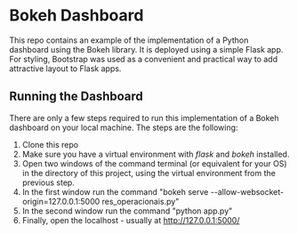 # Bokeh Dashboard

This repo contains an example of the implementation of a Python dashboard using the Bokeh library. It is deployed using a simple Flask app. For styling, Bootstrap was used as a convenient and practical way to add attractive layout to Flask apps.



## Running the Dashboard

There are only a few steps required to run this implementation of a Bokeh dashboard on your local machine. The steps are the following:

1. Clone this repo
2. Make sure you have a virtual environment with <em>flask</em> and <em>bokeh</em> installed.
3. Open two windows of the command terminal (or equivalent for your OS) in the directory of this project, using the virtual environment from the previous step.
4. In the first window run the command "bokeh serve --allow-websocket-origin=127.0.0.1:5000 res_operacionais.py"
5. In the second window run the command "python app.py"
6. Finally, open the localhost - usually at http://127.0.0.1:5000/
